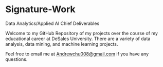 # Signature-Work
Data Analytics/Applied AI Chief Deliverables

Welcome to my GitHub Repository of my projects over the course of my educational career at DeSales University. There are a variety of data analysis, data mining, and machine learning projects.

Feel free to email me at Andrewchu008@gmail.com if you have any questions.
